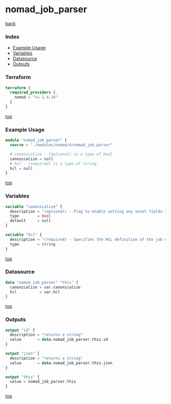 # nomad_job_parser

[back](../nomad.md)

### Index

- [Example Usage](#example-usage)
- [Variables](#variables)
- [Datasource](#datasource)
- [Outputs](#outputs)

### Terraform

```terraform
terraform {
  required_providers {
    nomad = ">= 1.4.14"
  }
}
```

[top](#index)

### Example Usage

```terraform
module "nomad_job_parser" {
  source = "./modules/nomad/d/nomad_job_parser"

  # canonicalize - (optional) is a type of bool
  canonicalize = null
  # hcl - (required) is a type of string
  hcl = null
}
```

[top](#index)

### Variables

```terraform
variable "canonicalize" {
  description = "(optional) - Flag to enable setting any unset fields to their default values."
  type        = bool
  default     = null
}

variable "hcl" {
  description = "(required) - Specifies the HCL definition of the job encoded in a JSON string."
  type        = string
}
```

[top](#index)

### Datasource

```terraform
data "nomad_job_parser" "this" {
  canonicalize = var.canonicalize
  hcl          = var.hcl
}
```

[top](#index)

### Outputs

```terraform
output "id" {
  description = "returns a string"
  value       = data.nomad_job_parser.this.id
}

output "json" {
  description = "returns a string"
  value       = data.nomad_job_parser.this.json
}

output "this" {
  value = nomad_job_parser.this
}
```

[top](#index)
